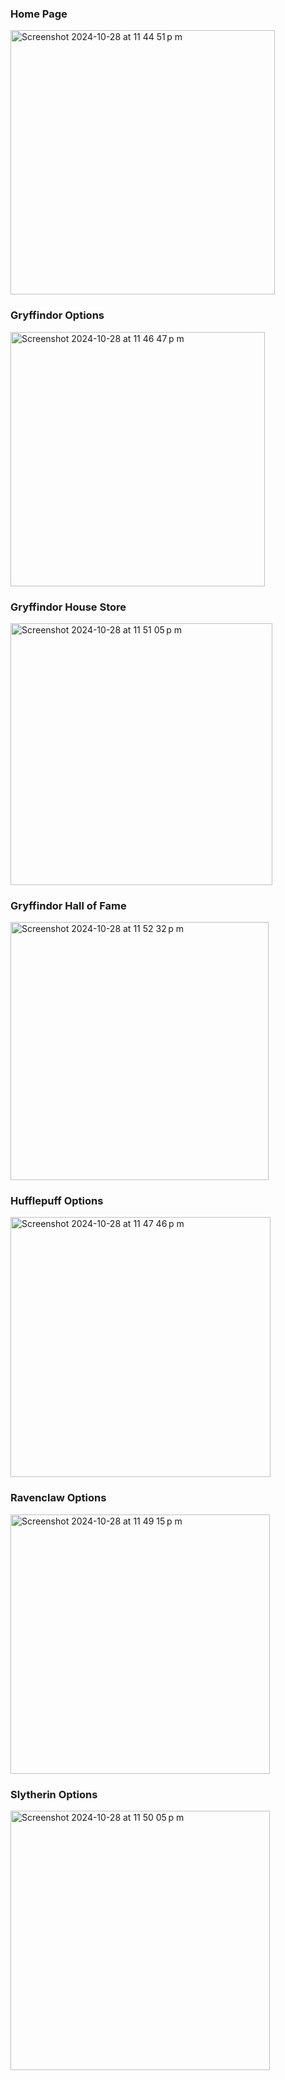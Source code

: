 ### Home Page 
<img width="423" alt="Screenshot 2024-10-28 at 11 44 51 p m" src="https://github.com/user-attachments/assets/8e0841ed-98e6-43c4-a205-b97471cce99b">

### Gryffindor Options
<img width="407" alt="Screenshot 2024-10-28 at 11 46 47 p m" src="https://github.com/user-attachments/assets/c5c8b7c2-6a44-4faa-af2a-9a65e7c73334">

### Gryffindor House Store
<img width="419" alt="Screenshot 2024-10-28 at 11 51 05 p m" src="https://github.com/user-attachments/assets/7b85f334-a6cc-4d8c-99de-88450bfab05a">

### Gryffindor Hall of Fame
<img width="413" alt="Screenshot 2024-10-28 at 11 52 32 p m" src="https://github.com/user-attachments/assets/4b0a925e-d3a6-4aba-8ff0-016f3d576cfd">


### Hufflepuff Options
<img width="416" alt="Screenshot 2024-10-28 at 11 47 46 p m" src="https://github.com/user-attachments/assets/37f9618c-3a07-493f-a155-5df70a976065">

### Ravenclaw Options
<img width="415" alt="Screenshot 2024-10-28 at 11 49 15 p m" src="https://github.com/user-attachments/assets/76fa2bc8-b0b9-4bb0-bfbc-86fe11351644">

### Slytherin Options
<img width="415" alt="Screenshot 2024-10-28 at 11 50 05 p m" src="https://github.com/user-attachments/assets/74cafe5a-a6b1-42ca-92b8-06280114ca9e">
